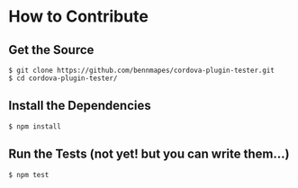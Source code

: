 # How to Contribute

## Get the Source

    $ git clone https://github.com/bennmapes/cordova-plugin-tester.git
    $ cd cordova-plugin-tester/

## Install the Dependencies

    $ npm install

## Run the Tests (not yet! but you can write them...)

    $ npm test


